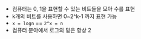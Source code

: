 * 컴퓨터는 0, 1을 표현할 수 있는 비트들을 모아 수를 표현
* k개의 비트를 사용하면 0~2^k-1 까지 표현 가능
* `x = logn` == `2^x = n`
* 컴퓨터 분야에서 로그의 밑은 항상 2